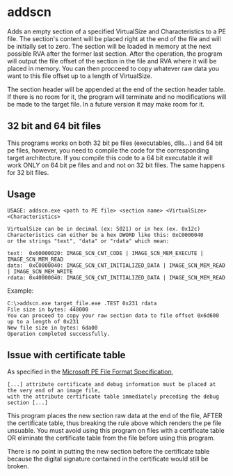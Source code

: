 # addscn
Adds an empty section of a specified VirtualSize and Characteristics to a PE file. The section's content will be placed right at the end of the file and
will be initially set to zero. The section will be loaded in memory at the next possible RVA after the former last section.
After the operation, the program will output the file offset of the section in the file and RVA where it will be placed in memory.
You can then procceed to copy whatever raw data you want to this file offset up to a length of VirtualSize.

The section header will be appended at the end of the section header table. If there is no room for it, the program will terminate and no
modifications will be made to the target file. In a future version it may make room for it.
## 32 bit and 64 bit files

This programs works on both 32 bit pe files (executables, dlls...) and 64 bit pe files, however, you need to compile the code for
the corresponding target architecture. If you compile this code to a 64 bit executable it will work ONLY on 64 bit pe files and
and not on 32 bit files. The same happens for 32 bit files.

## Usage
```
USAGE: addscn.exe <path to PE file> <section name> <VirtualSize> <Characteristics>

VirtualSize can be in decimal (ex: 5021) or in hex (ex. 0x12c)
Characteristics can either be a hex DWORD like this: 0xC0000040
or the strings "text", "data" or "rdata" which mean:

text:  0x60000020: IMAGE_SCN_CNT_CODE | IMAGE_SCN_MEM_EXECUTE | IMAGE_SCN_MEM_READ
data:  0xC0000040: IMAGE_SCN_CNT_INITIALIZED_DATA | IMAGE_SCN_MEM_READ | IMAGE_SCN_MEM_WRITE
rdata: 0x40000040: IMAGE_SCN_CNT_INITIALIZED_DATA | IMAGE_SCN_MEM_READ
```

Example:
```
C:\>addscn.exe target_file.exe .TEST 0x231 rdata
File size in bytes: 448000
You can proceed to copy your raw section data to file offset 0x6d600 up to a length of 0x231
New file size in bytes: 6da00
Operation completed successfully.

```

## Issue with certificate table

As specified in the [Microsoft PE File Format Specification](https://msdn.microsoft.com/en-us/library/windows/desktop/ms680547(v=vs.85).aspx#other_contents_of_the_file),
```
[...] attribute certificate and debug information must be placed at the very end of an image file, 
with the attribute certificate table immediately preceding the debug section [...]
```

This program places the new section raw data at the end of the file, AFTER the certificate table, thus breaking the rule above
which renders the pe file unsuable. You must avoid using this program on files with a certificate table OR eliminate the certificate
table from the file before using this program.

There is no point in putting the new section before the certificate table because the digital signature contained in the certificate
would still be broken.
